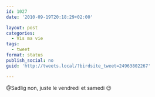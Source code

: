 ```yaml
---
id: 1027
date: '2010-09-19T20:18:29+02:00'

layout: post
categories:
  - Vis ma vie
tags:
  - tweet
format: status
publish_social: no
guid: 'http://tweets.local/?birdsite_tweet=24963802267'

---
```


@Sadlig non, juste le vendredi et samedi 😉